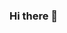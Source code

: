 ### Hi there 👋

<!--
**Yusuf-Nageh/Yusuf-Nageh** is a ✨ _special_ ✨ repository because its `README.md` (this file) appears on your GitHub profile.

Here are some ideas to get you started:



<p align="center">
  <img src="https://github.com/demartini/demartini/blob/master/code.gif">
</p>

- 🌱 I’m currently learning cs
- 🤔 I’m looking for help with web development
- 💬 Ask me about Competitive programming
- 📫 How to reach me: ...
- ⚡ Fun fact: One cup of coffee a day keeps you from seeing the doctor
-->
